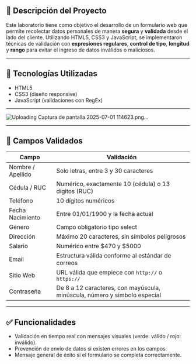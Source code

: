 ## 📌 Descripción del Proyecto

Este laboratorio tiene como objetivo el desarrollo de un formulario web que permite recolectar datos personales de manera **segura** y **validada** desde el lado del cliente. Utilizando HTML5, CSS3 y JavaScript, se implementaron técnicas de validación con **expresiones regulares**, **control de tipo**, **longitud** y **rango** para evitar el ingreso de datos inválidos o maliciosos.

---

## 🧪 Tecnologías Utilizadas

- HTML5
- CSS3 (diseño responsive)
- JavaScript (validaciones con RegEx)
---

![Uploading Captura de pantalla 2025-07-01 114623.png…]()

---

## 📄 Campos Validados

| Campo             | Validación                                                               |
|------------------|--------------------------------------------------------------------------|
| Nombre / Apellido| Solo letras, entre 3 y 30 caracteres                                     |
| Cédula / RUC     | Numérico, exactamente 10 (cédula) o 13 dígitos (RUC)                     |
| Teléfono         | 10 dígitos numéricos                                                     |
| Fecha Nacimiento | Entre 01/01/1900 y la fecha actual                                       |
| Género           | Campo obligatorio tipo select                                            |
| Dirección        | Máximo 20 caracteres, sin símbolos peligrosos                            |
| Salario          | Numérico entre $470 y $5000                                              |
| Email            | Estructura válida conforme al estándar de correos                        |
| Sitio Web        | URL válida que empiece con `http://` o `https://`                        |
| Contraseña       | De 8 a 12 caracteres, con mayúscula, minúscula, número y símbolo especial|

---

## ✅ Funcionalidades

- Validación en tiempo real con mensajes visuales (verde: válido / rojo: inválido).
- Prevención de envío de datos si existen errores en los campos.
- Mensaje general de éxito si el formulario se completa correctamente.
